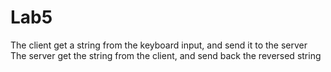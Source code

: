 # Lab5
The client get a string from the keyboard input, and send it to the
server
The server get the string from the client, and send back the reversed
string

